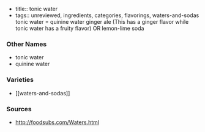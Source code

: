 - title:: tonic water
- tags:: unreviewed, ingredients, categories, flavorings, waters-and-sodas
tonic water = quinine water ginger ale (This has a ginger flavor while tonic water has a fruity flavor) OR lemon-lime soda

### Other Names

* tonic water
* quinine water

### Varieties

* [[waters-and-sodas]]

### Sources
* http://foodsubs.com/Waters.html
